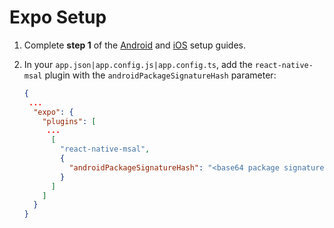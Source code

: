 # Expo Setup

1. Complete **step 1** of the [Android](./android_setup.md) and [iOS](./ios_setup.md) setup guides.
1. In your `app.json|app.config.js|app.config.ts`, add the `react-native-msal` plugin with the `androidPackageSignatureHash` parameter:

   ```json
   {
    ...
     "expo": {
       "plugins": [
        ...
         [
           "react-native-msal",
           {
             "androidPackageSignatureHash": "<base64 package signature hash>" // ex: "Xo8WBi6jzSxKDVR4drqm84yr9iU="
           }
         ]
       ]
     }
   }
   ```
